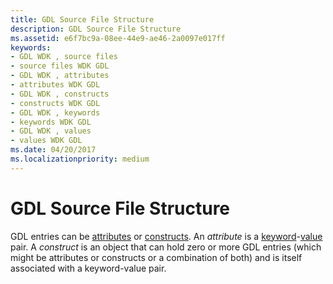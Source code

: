 ```yaml
---
title: GDL Source File Structure
description: GDL Source File Structure
ms.assetid: e6f7bc9a-08ee-44e9-ae46-2a0097e017ff
keywords:
- GDL WDK , source files
- source files WDK GDL
- GDL WDK , attributes
- attributes WDK GDL
- GDL WDK , constructs
- constructs WDK GDL
- GDL WDK , keywords
- keywords WDK GDL
- GDL WDK , values
- values WDK GDL
ms.date: 04/20/2017
ms.localizationpriority: medium
---
```


# GDL Source File Structure


GDL entries can be [attributes](gdl-attributes.md) or [constructs](gdl-constructs.md). An *attribute* is a [keyword](gdl-keywords.md)-[value](gdl-values.md) pair. A *construct* is an object that can hold zero or more GDL entries (which might be attributes or constructs or a combination of both) and is itself associated with a keyword-value pair.

 

 




